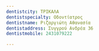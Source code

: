 ```yaml
---
dentistcity: ΤΡΙΚΑΛΑ
dentistspecialty: Οδοντίατρος
dentistname: Ριζαργιώτη Αθανασία
dentistaddress: Συγγρού Ανδρέα 36
dentistmobile: 2431079222

---
```

